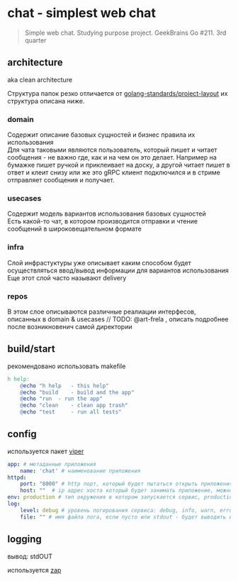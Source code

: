 # chat - simplest web chat

> Simple web chat. Studying purpose project.
> GeekBrains Go #211. 3rd quarter

## architecture

aka clean architecture

Структура папок резко отличается от [golang-standards/project-layout](https://github.com/golang-standards/project-layout) их структура описана ниже.

### domain

Содержит описание базовых сущностей и бизнес правила их использования  
Для чата таковыми являются пользователь, который пишет и читает сообщения - не важно где, как и на чем он это делает. Например на бумажке пишет ручкой и приклеивает на доску, а другой читает пишет в ответ и клеит снизу или же это gRPC клиент подключился и в стриме отправляет сообщения и получает.

### usecases

Содержит модель вариантов использования базовых сущностей  
Есть какой-то чат, в котором производится отправки и чтение сообщений в широковещательном формате

### infra

Слой инфрастуктуры уже описывает каким способом будет осуществляться ввод/вывод информации для вариантов использования  
Еще этот слой часто называют delivery

### repos

В этом слое описываются различные реалиации интерфесов, описанных в domain & usecases
// TODO: @art-frela , описать подробнее после возникновенич самой директории

## build/start

рекомендовано использовать makefile

```makefile
h help:
	@echo "h help 	- this help"
	@echo "build 	- build and the app"
	@echo "run 	- run the app"
	@echo "clean 	- clean app trash"
	@echo "test 	- run all tests"
```
## config

используется пакет [viper](https://github.com/spf13/viper)

```yaml
app: # метаданные приложения
    name: 'chat' # наименование приложения
httpd:
    port: "8000" # http порт, который будет пытаться открыть приложения и принимать на него http запросы
    host: ""  # ip адрес хоста который будет занимать приложение, можно оставить пустым
env: production # тип окружения в котором запускается сервис, production - логи в сокращенном формате
log:
    level: debug # уровень логирования сервиса: debug, info, warn, error
    file: "" # имя файла лога, если пусто или stdout - будет выводить в stdout, если указано имя фацйла, будет писать в него
```

## logging

вывод: stdOUT

используется [zap](https://github.com/uber-go/zap)
